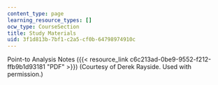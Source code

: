 ```yaml
---
content_type: page
learning_resource_types: []
ocw_type: CourseSection
title: Study Materials
uid: 3f1d813b-7bf1-c2a5-cf0b-64798974910c
---
```


Point-to Analysis Notes ({{< resource_link c6c213ad-0be9-9552-f212-ffb9b1d93181 "PDF" >}}) (Courtesy of Derek Rayside. Used with permission.)